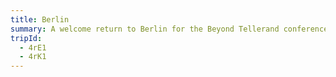 ```yaml
---
title: Berlin
summary: A welcome return to Berlin for the Beyond Tellerand conference.
tripId:
  - 4rE1
  - 4rK1
---
```

